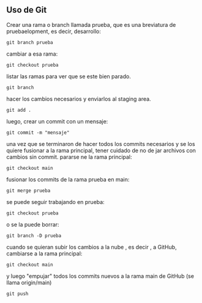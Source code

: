 ## Uso de Git

Crear una rama o branch llamada prueba, que es una breviatura de pruebaelopment, es decir, desarrollo:

    git branch prueba

cambiar a esa rama:

    git checkout prueba

listar las ramas para ver que se este bien parado.

    git branch

hacer los cambios necesarios y enviarlos al staging area.

    git add .

luego, crear un commit con un mensaje:

    git commit -m "mensaje"

una vez que se terminaron de hacer todos los commits necesarios y se los quiere fusionar a la rama principal, tener cuidado de no de jar archivos con cambios sin commit. pararse ne la rama principal:

    git checkout main

fusionar los commits de la rama prueba en main:

    git merge prueba

se puede seguir trabajando en prueba:

    git checkout prueba

o se la puede borrar:

    git branch -D prueba

cuando se quieran subir los cambios a la nube , es decir , a GitHub, cambiarse a la rama principal:

    git checkout main

y luego "empujar" todos los commits nuevos a la rama main de GitHub (se llama origin/main)

    git push

